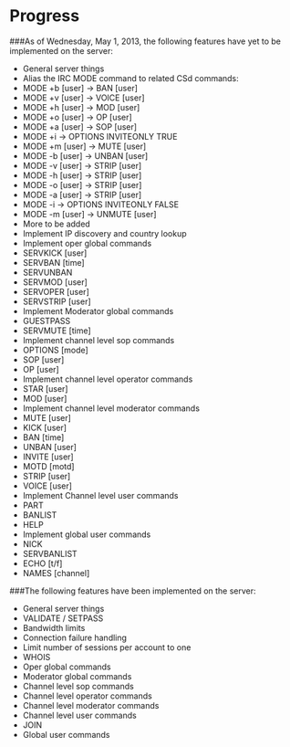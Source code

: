 Progress
========


###As of Wednesday, May 1, 2013, the following features have yet to be implemented on the server:

* General server things
 * Alias the IRC MODE command to related CSd commands:
  * MODE +b [user] -> BAN [user]
  * MODE +v [user] -> VOICE [user]
  * MODE +h [user] -> MOD [user]
  * MODE +o [user] -> OP [user]
  * MODE +a [user] -> SOP [user]
  * MODE +i        -> OPTIONS INVITEONLY TRUE
  * MODE +m [user] -> MUTE [user]
  * MODE -b [user] -> UNBAN [user]
  * MODE -v [user] -> STRIP [user]
  * MODE -h [user] -> STRIP [user]
  * MODE -o [user] -> STRIP [user]
  * MODE -a [user] -> STRIP [user]
  * MODE -i        -> OPTIONS INVITEONLY FALSE
  * MODE -m [user] -> UNMUTE [user]
  * More to be added
 * Implement IP discovery and country lookup
* Implement oper global commands 
 * SERVKICK [user]
 * SERVBAN [time]
 * SERVUNBAN
 * SERVMOD [user]
 * SERVOPER [user]
 * SERVSTRIP [user]
* Implement Moderator global commands 
 * GUESTPASS
 * SERVMUTE [time]
* Implement channel level sop commands
 * OPTIONS [mode]
 * SOP [user]
 * OP [user]
* Implement channel level operator commands 
 * STAR [user]
 * MOD [user]
* Implement channel level moderator commands 
 * MUTE [user]
 * KICK [user]
 * BAN [time]
 * UNBAN [user]
 * INVITE [user]
 * MOTD [motd]
 * STRIP [user]
 * VOICE [user]
* Implement Channel level user commands
 * PART
 * BANLIST
 * HELP
* Implement global user commands
 * NICK
 * SERVBANLIST
 * ECHO [t/f]
 * NAMES [channel]


###The following features have been implemented on the server:

* General server things
 * VALIDATE / SETPASS
 * Bandwidth limits
 * Connection failure handling
 * Limit number of sessions per account to one
 * WHOIS
* Oper global commands 
* Moderator global commands
* Channel level sop commands
* Channel level operator commands
* Channel level moderator commands
* Channel level user commands
 * JOIN
* Global user commands
